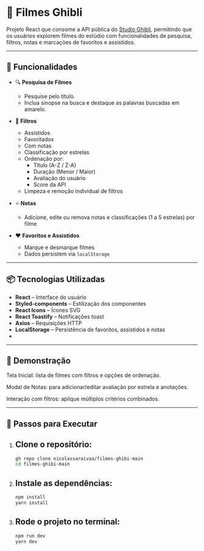 # 🎥 Filmes Ghibli

Projeto React que consome a API pública do [Studio Ghibli](https://ghibliapi.vercel.app), permitindo que os usuários explorem filmes do estúdio com funcionalidades de pesquisa, filtros, notas e marcações de favoritos e assistidos.

---

## 🚀 Funcionalidades

- 🔍 **Pesquisa de Filmes**
  - Pesquise pelo título.
  - Inclua sinopse na busca e destaque as palavras buscadas em amarelo.

- 🧰 **Filtros**
  - Assistidos
  - Favoritados
  - Com notas
  - Classificação por estrelas
  - Ordenação por:
    - Título (A-Z / Z-A)
    - Duração (Menor / Maior)
    - Avaliação do usuário
    - Score da API
  - Limpeza e remoção individual de filtros

- ⭐ **Notas**
  - Adicione, edite ou remova notas e classificações (1 a 5 estrelas) por filme

- ❤️ **Favoritos e Assistidos**
  - Marque e desmarque filmes
  - Dados persistem via `localStorage`

---

## 📦 Tecnologias Utilizadas

- **React** – Interface do usuário
- **Styled-components** – Estilização dos componentes
- **React Icons** – Ícones SVG
- **React Toastify** – Notificações toast
- **Axios** – Requisições HTTP
- **LocalStorage** – Persistência de favoritos, assistidos e notas
- 
---

## 🧪 Demonstração
Tela Inicial: lista de filmes com filtros e opções de ordenação.

Modal de Notas: para adicionar/editar avaliação por estrela e anotações.

Interação com filtros: aplique múltiplos critérios combinados.

---

## 📌 Passos para Executar

1. ##  Clone o repositório:
   ```bash
   gh repo clone nicolassaraivaa/filmes-ghibi-main
   cd filmes-ghibi-main

2. ## Instale as dependências:
   ```bash
   npm install
   yarn install 


3. ## Rode o projeto no terminal:
   ```bash
   npm run dev
   yarn dev



